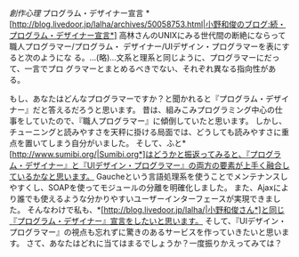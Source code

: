 *創作心理* プログラム・デザイナー宣言
 *[http://blog.livedoor.jp/lalha/archives/50058753.html|小野和俊のブログ:続・プログラム・デザイナー宣言*]
 高林さんのUNIXにみる世代間の断絶にならって職人プログラマー/プログラム・
 デザイナー/UIデザイン・プログラマーを表にすると次のようにな
 る。...(略)...文系と理系と同じように、プログラマーにだって、一言でプロ
 グラマーとまとめるべきでない、それぞれ異なる指向性がある。

もし、あなたはどんなプログラマーですか？と聞かれると『プログラム・デザイナー』だと答えるだろうと思います。
昔は、組みこみプログラミング中心の仕事をしていたので、『職人プログラマー』に傾倒していたと思います。
しかし、チューニングと読みやすさを天秤に掛ける局面では、どうしても読みやすさに重点を置いてしまう自分がいました。
そして、ふと*[http://www.sumibi.org/|Sumibi.org*]はどうかと振返ってみると、『プログラム・デザイナー』と『UIデザイン・プログラマー』の両方の要素が上手く融合しているかなと思います。
Gaucheという言語処理系を使うことでメンテナンスしやすくし、SOAPを使ってモジュールの分離を明確化しました。
また、Ajaxにより誰でも使えるような分かりやすいユーザーインターフェースが実現できました。
そんなわけで私も、*[http://blog.livedoor.jp/lalha/|小野和俊さん*]と同じ『プログラム・デザイナー』宣言をしたいと思います。
そして、『UIデザイン・プログラマー』の視点も忘れずに驚きのあるサービスを作っていきたいと思います。
さて、あなたはどれに当てはまるでしょうか？一度振りかえってみては？
